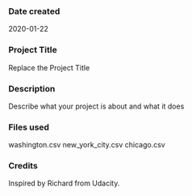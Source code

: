 ### Date created
2020-01-22

### Project Title
Replace the Project Title

### Description
Describe what your project is about and what it does

### Files used
washington.csv
new_york_city.csv
chicago.csv

### Credits
Inspired by Richard from Udacity.
